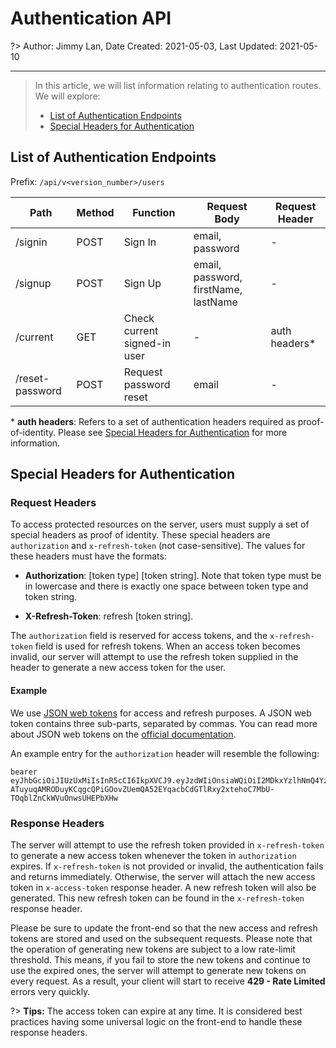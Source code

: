 # Authentication API

?> Author: Jimmy Lan, Date Created: 2021-05-03, Last Updated: 2021-05-10

---

> In this article, we will list information relating to authentication routes.
> We will explore:
>
> - [List of Authentication Endpoints](#list-of-authentication-endpoints)
> - [Special Headers for Authentication](#special-headers-for-authentication)

## List of Authentication Endpoints

Prefix: `/api/v<version_number>/users`

| Path            | Method | Function                     | Request Body                         | Request Header |
| --------------- | ------ | ---------------------------- | ------------------------------------ | -------------- |
| /signin         | POST   | Sign In                      | email, password                      | -              |
| /signup         | POST   | Sign Up                      | email, password, firstName, lastName | -              |
| /current        | GET    | Check current signed-in user | -                                    | auth headers\* |
| /reset-password | POST   | Request password reset       | email                                | -              |

\* **auth headers**: Refers to a set of authentication headers required as proof-of-identity. Please see [Special Headers for Authentication](#special-headers-for-authentication) for more information.

## Special Headers for Authentication

### Request Headers

To access protected resources on the server, users must supply a set of special headers as proof of identity.
These special headers are `authorization` and `x-refresh-token` (not case-sensitive).
The values for these headers must have the formats:

- **Authorization**: [token type] [token string]. Note that token type must be in lowercase and there is exactly one space between token type and token string.

- **X-Refresh-Token**: refresh [token string].

The `authorization` field is reserved for access tokens, and the `x-refresh-token` field is used for refresh tokens.
When an access token becomes invalid, our server will attempt to use the refresh token supplied in the header to generate a new access token for the user.

#### Example

We use [JSON web tokens](https://jwt.io) for access and refresh purposes.
A JSON web token contains three sub-parts, separated by commas.
You can read more about JSON web tokens on the [official documentation](https://jwt.io/introduction).

An example entry for the `authorization` header will resemble the following:

```
bearer eyJhbGciOiJIUzUxMiIsInR5cCI6IkpXVCJ9.eyJzdWIiOnsiaWQiOiI2MDkxYzlhNmQ4YzFlMDU1Y2ZkYWI2OTgifSwiaWF0IjoxNjIwMTY3MDc4ODIyLCJkYXRhIjp7InJvbGUiOiJtZW1iZXIifSwiZXhwIjoxNjIwMTY3Mzc4ODIyfQ.mB-ATuyuqAMRODuyKCqgcQPiGOovZUemQA52EYqacbCdGTlRxy2xtehoC7MbU-TOqblZnCkWVuOnwsUHEPbXHw
```

### Response Headers

The server will attempt to use the refresh token provided in `x-refresh-token` to generate a new access token whenever the token in `authorization` expires.
If `x-refresh-token` is not provided or invalid, the authentication fails and returns immediately.
Otherwise, the server will attach the new access token in `x-access-token` response header.
A new refresh token will also be generated.
This new refresh token can be found in the `x-refresh-token` response header.

Please be sure to update the front-end so that the new access and refresh tokens are stored and used on the subsequent requests.
Please note that the operation of generating new tokens are subject to a low rate-limit threshold.
This means, if you fail to store the new tokens and continue to use the expired ones, the server will attempt to generate new tokens on every request.
As a result, your client will start to receive **429 - Rate Limited** errors very quickly.

?> **Tips:** The access token can expire at any time. It is considered best practices having some universal logic on the front-end to handle these response headers.
